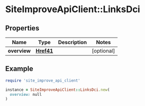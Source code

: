 # SiteImproveApiClient::LinksDci

## Properties

| Name | Type | Description | Notes |
| ---- | ---- | ----------- | ----- |
| **overview** | [**Href41**](Href41.md) |  | [optional] |

## Example

```ruby
require 'site_improve_api_client'

instance = SiteImproveApiClient::LinksDci.new(
  overview: null
)
```

